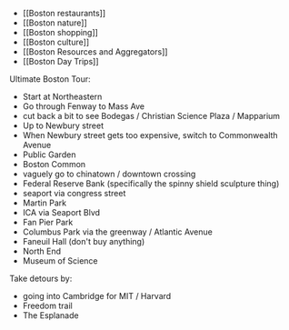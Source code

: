  - [[Boston restaurants]]
 - [[Boston nature]]
 - [[Boston shopping]]
 - [[Boston culture]]
 - [[Boston Resources and Aggregators]]
 - [[Boston Day Trips]]

Ultimate Boston Tour:

 - Start at Northeastern
 - Go through Fenway to Mass Ave
 - cut back a bit to see Bodegas / Christian Science Plaza / Mapparium
 - Up to Newbury street
 - When Newbury street gets too expensive, switch to Commonwealth Avenue
 - Public Garden
 - Boston Common
 - vaguely go to chinatown / downtown crossing
 - Federal Reserve Bank (specifically the spinny shield sculpture thing)
 - seaport via congress street
 - Martin Park
 - ICA via Seaport Blvd
 - Fan Pier Park
 - Columbus Park via the greenway / Atlantic Avenue
 - Faneuil Hall (don't buy anything) 
 - North End
 - Museum of Science

Take detours by:

 - going into Cambridge for MIT / Harvard
 - Freedom trail
 - The Esplanade
